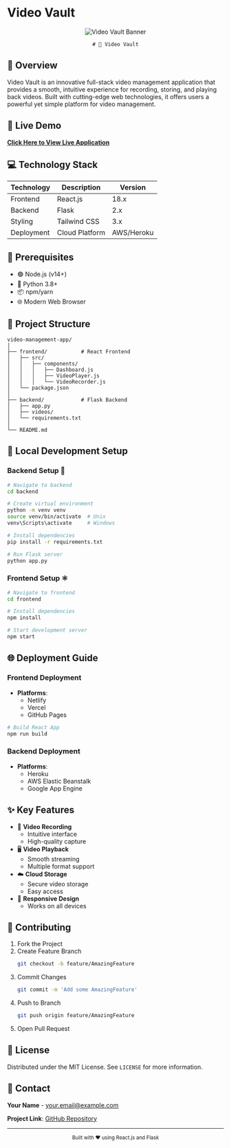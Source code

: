 # Video Vault

<div align="center">
    <img src="https://via.placeholder.com/1200x400?text=Video+Vault+Banner" alt="Video Vault Banner">
    
    # 🎥 Video Vault

</div>

## 🌟 Overview

Video Vault is an innovative full-stack video management application that provides a smooth, intuitive experience for recording, storing, and playing back videos. Built with cutting-edge web technologies, it offers users a powerful yet simple platform for video management.

## 🚀 Live Demo
**[Click Here to View Live Application](https://your-deployment-link.com)**

## 💻 Technology Stack

| Technology | Description | Version |
|-----------|-------------|---------|
| Frontend | React.js | 18.x |
| Backend | Flask | 2.x |
| Styling | Tailwind CSS | 3.x |
| Deployment | Cloud Platform | AWS/Heroku |

## 🔧 Prerequisites

- 🟢 Node.js (v14+)
- 🐍 Python 3.8+
- 📦 npm/yarn
- 🌐 Modern Web Browser

## 📂 Project Structure

```
video-management-app/
│
├── frontend/           # React Frontend
│   ├── src/
│   │   ├── components/
│   │   │   ├── Dashboard.js
│   │   │   ├── VideoPlayer.js
│   │   │   └── VideoRecorder.js
│   └── package.json
│
├── backend/            # Flask Backend
│   ├── app.py
│   ├── videos/
│   └── requirements.txt
│
└── README.md
```

## 🔧 Local Development Setup

### Backend Setup 🐍
```bash
# Navigate to backend
cd backend

# Create virtual environment
python -m venv venv
source venv/bin/activate  # Unix
venv\Scripts\activate     # Windows

# Install dependencies
pip install -r requirements.txt

# Run Flask server
python app.py
```

### Frontend Setup ⚛️
```bash
# Navigate to frontend
cd frontend

# Install dependencies
npm install

# Start development server
npm start
```

## 🌐 Deployment Guide

### Frontend Deployment
- **Platforms**: 
  - Netlify
  - Vercel
  - GitHub Pages

```bash
# Build React App
npm run build
```

### Backend Deployment
- **Platforms**:
  - Heroku
  - AWS Elastic Beanstalk
  - Google App Engine

## ✨ Key Features

- 🎥 **Video Recording**
  - Intuitive interface
  - High-quality capture
- 🖥️ **Video Playback**
  - Smooth streaming
  - Multiple format support
- ☁️ **Cloud Storage**
  - Secure video storage
  - Easy access
- 📱 **Responsive Design**
  - Works on all devices

## 🤝 Contributing

1. Fork the Project
2. Create Feature Branch
   ```bash
   git checkout -b feature/AmazingFeature
   ```
3. Commit Changes
   ```bash
   git commit -m 'Add some AmazingFeature'
   ```
4. Push to Branch
   ```bash
   git push origin feature/AmazingFeature
   ```
5. Open Pull Request

## 📄 License

Distributed under the MIT License. See `LICENSE` for more information.

## 📧 Contact

**Your Name** - your.email@example.com

**Project Link**: [GitHub Repository](https://github.com/yourusername/video-vault)

---

<div align="center">
    <sub>Built with ❤️ using React.js and Flask</sub>
</div>